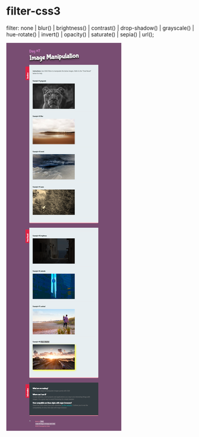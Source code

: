 # filter-css3

filter: none | blur() | brightness() | contrast() | drop-shadow() | grayscale() | hue-rotate() | invert() | opacity() | saturate() | sepia() | url();

<img src="filter.png">
